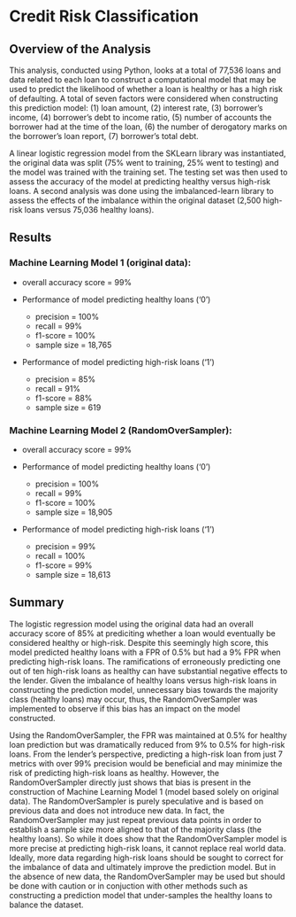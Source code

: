 # Credit Risk Classification

## Overview of the Analysis

This analysis, conducted using Python, looks at a total of 77,536 loans and data related to each loan to construct a computational model that may be used to predict the likelihood of whether a loan is healthy or has a high risk of defaulting.  A total of seven factors were considered when constructing this prediction model: (1) loan amount, (2) interest rate, (3) borrower’s income, (4) borrower’s debt to income ratio, (5) number of accounts the borrower had at the time of the loan, (6) the number of derogatory marks on the borrower’s loan report, (7) borrower’s total debt.

A linear logistic regression model from the SKLearn library was instantiated, the original data was split (75% went to training, 25% went to testing) and the model was trained with the training set.  The testing set was then used to assess the accuracy of the model at predicting healthy versus high-risk loans.  A second analysis was done using the imbalanced-learn library to assess the effects of the imbalance within the original dataset (2,500 high-risk loans versus 75,036 healthy loans).


## Results

 ### **Machine Learning Model 1 (original data)**:
  * overall accuracy score = 99%

* Performance of model predicting healthy loans (‘0’)
	* precision = 100%
	* recall = 99%
	* f1-score = 100%
	* sample size = 18,765

* Performance of model predicting high-risk loans (‘1’)
	* precision = 85%
	* recall = 91%
	* f1-score = 88%
	* sample size = 619

### **Machine Learning Model 2 (RandomOverSampler):**
  * overall accuracy score = 99%
* Performance of model predicting healthy loans (‘0’)
	* precision = 100%
	* recall = 99%
	* f1-score = 100%
	* sample size = 18,905

* Performance of model predicting high-risk loans (‘1’)
	* precision = 99%
	* recall = 100%
	* f1-score = 99%
	* sample size = 18,613

## Summary

The logistic regression model using the original data had an overall accuracy score of 85% at prediciting whether a loan would eventually be considered healthy or high-risk.  Despite this seemingly high score, this model predicted healthy loans with a FPR of 0.5% but had a 9% FPR when predicting high-risk loans.  The ramifications of erroneously predicting one out of ten high-risk loans as healthy can have substantial negative effects to the lender.   Given the imbalance of healthy loans versus high-risk loans in constructing the prediction model, unnecessary bias towards the majority class (healthy loans) may occur, thus, the RandomOverSampler was implemented to observe if this bias has an impact on the model constructed.

Using the RandomOverSampler, the FPR was maintained at 0.5% for healthy loan prediction but was dramatically reduced from 9% to 0.5% for high-risk loans.  From the lender’s perspective, predicting a high-risk loan from just 7 metrics with over 99% precision would be beneficial and may minimize the risk of predicting high-risk loans as healthy.  However, the RandomOverSampler directly just shows that bias is present in the construction of Machine Learning Model 1 (model based solely on original data).  The RandomOverSampler is purely speculative and is based on previous data and does not introduce new data.  In fact, the RandomOverSampler may just repeat previous data points in order to establish a sample size more aligned to that of the majority class (the healthy loans).  So while it does show that the RandomOverSampler model is more precise at predicting high-risk loans, it cannot replace real world data.  Ideally, more data regarding high-risk loans should be sought to correct for the imbalance of data and ultimately improve the prediction model. But in the absence of new data, the RandomOverSampler may be used but should be done with caution or in conjuction with other methods such as constructing a prediction model that under-samples the healthy loans to balance the dataset. 
